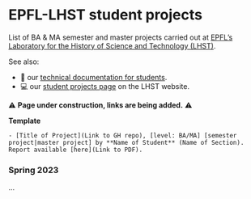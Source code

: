 # EPFL-LHST student projects

List of BA & MA semester and master projects carried out at [EPFL’s Laboratory for the History of Science and Technology (LHST)](https://www.epfl.ch/labs/lhst/).

See also:

- :wrench: our [technical documentation for students](https://github.com/dh-epfl-students/student-project-howtos).
- :computer: our [student projects page](https://www.epfl.ch/labs/lhst/laboratory-for-the-history-of-science-and-technology/student-projects/) on the LHST website.

:warning: **Page under construction, links are being added.** :warning:

**Template**
```
- [Title of Project](Link to GH repo), [level: BA/MA] [semester project|master project] by **Name of Student** (Name of Section). Report available [here](Link to PDF).
```

### Spring 2023

…
